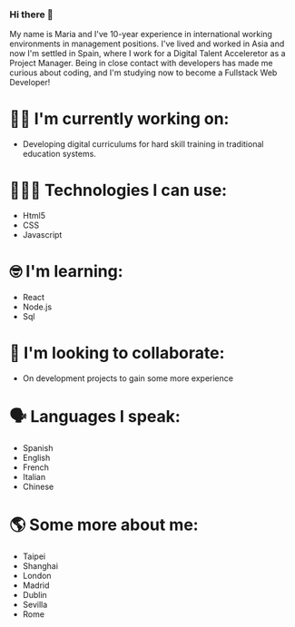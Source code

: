 ### Hi there 👋
My name is Maria and I've 10-year experience in international working environments in management positions. I've lived and worked in Asia and now I'm settled in Spain, where I work for a Digital Talent Acceleretor as a Project Manager. Being in close contact with developers has made me curious about coding, and I'm studying now to become a Fullstack Web Developer!

# 🏋🏼 I'm currently working on: 
- Developing digital curriculums for hard skill training in traditional education systems. 

# 👩🏼‍💻 Technologies I can use: 
- Html5
- CSS
- Javascript

# 🤓 I'm learning: 
- React
- Node.js
- Sql

# 🤝 I'm looking to collaborate:
- On development projects to gain some more experience

# 🗣️ Languages I speak:
- Spanish
- English
- French
- Italian
- Chinese

# 🌎 Some more about me:  
- Taipei
- Shanghai
- London
- Madrid
- Dublin
- Sevilla
- Rome
<!--
**MlopOps/MlopOps** is a ✨ _special_ ✨ repository because its `README.md` (this file) appears on your GitHub profile.

Here are some ideas to get you started:

- 🔭 I’m currently working on ...
- 🌱 I’m currently learning ...
- 👯 I’m looking to collaborate on ...
- 🤔 I’m looking for help with ...
- 💬 Ask me about ...
- 📫 How to reach me: ...
- 😄 Pronouns: ...
- ⚡ Fun fact: ...
-->
